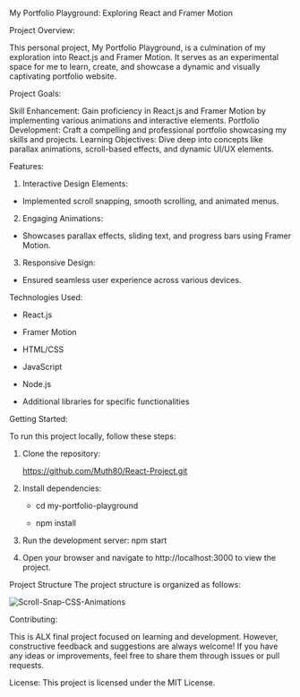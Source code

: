 My Portfolio Playground: Exploring React and Framer Motion

Project Overview:

This personal project, My Portfolio Playground, is a culmination of my exploration into React.js and Framer Motion. It serves as an experimental space for me to learn, create, and showcase a dynamic and visually captivating portfolio website.

Project Goals:

Skill Enhancement: Gain proficiency in React.js and Framer Motion by implementing various animations and interactive elements.
Portfolio Development: Craft a compelling and professional portfolio showcasing my skills and projects.
Learning Objectives: Dive deep into concepts like parallax animations, scroll-based effects, and dynamic UI/UX elements.

Features:

1. Interactive Design Elements: 

- Implemented scroll snapping, smooth scrolling, and animated menus.

2. Engaging Animations: 

- Showcases parallax effects, sliding text, and progress bars using Framer Motion.

3. Responsive Design: 

- Ensured seamless user experience across various devices.

Technologies Used:

- React.js

- Framer Motion

- HTML/CSS

- JavaScript

- Node.js

- Additional libraries for specific functionalities

Getting Started:

To run this project locally, follow these steps:
1. Clone the repository:

   https://github.com/Muth80/React-Project.git

3. Install dependencies:

   - cd my-portfolio-playground
   
   - npm install

5. Run the development server: npm start

6. Open your browser and navigate to http://localhost:3000 to view the project.

Project Structure
The project structure is organized as follows:


![Scroll-Snap-CSS-Animations](https://github.com/Muth80/React-Project/assets/117746069/a0eae5af-79c2-4316-8080-c1c8e4003794)

Contributing:

This is ALX final project focused on learning and development. However, constructive feedback and suggestions are always welcome! If you have any ideas or improvements, feel free to share them through issues or pull requests.

License: This project is licensed under the MIT License.



